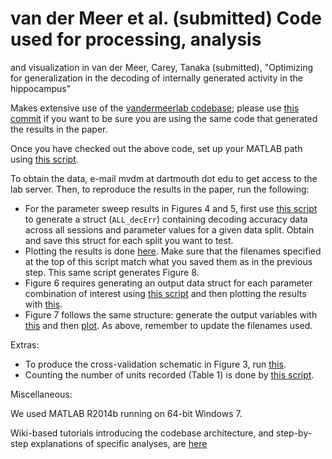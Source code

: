 # van der Meer et al. (submitted) Code used for processing, analysis
and visualization in van der Meer, Carey, Tanaka (submitted),
"Optimizing for generalization in the decoding of internally generated
activity in the hippocampus"

Makes extensive use of the
[vandermeerlab codebase](https://github.com/mvdm/vandermeerlab);
please use
[this commit](https://github.com/vandermeerlab/vandermeerlab/commit/44a3547f059bfeb828cb3f5aaedb74e5e644f92d)
if you want to be sure you are using the same code that generated the
results in the paper.

Once you have checked out the above code, set up your MATLAB path
using [this script]().

To obtain the data, e-mail mvdm at dartmouth dot edu to get access to
the lab server. Then, to reproduce the results in the paper, run the
following:

- For the parameter sweep results in Figures 4 and 5, first use [this
  script]() to generate a struct (`ALL_decErr`) containing decoding
  accuracy data across all sessions and parameter values for a given
  data split. Obtain and save this struct for each split you want to test.
- Plotting the results is done [here](). Make sure that the filenames
  specified at the top of this script match what you saved them as in
  the previous step. This same script generates Figure 8.
- Figure 6 requires generating an output data struct for each
  parameter combination of interest using [this script]() and then
  plotting the results with [this]().
- Figure 7 follows the same structure: generate the output variables
  with [this]() and then [plot](). As above, remember to update the
  filenames used.

Extras:

- To produce the cross-validation schematic in Figure 3, run [this]().
- Counting the number of units recorded (Table 1) is done by
  [this script](https://github.com/vandermeerlab/vandermeerlab/blob/44a3547f059bfeb828cb3f5aaedb74e5e644f92d/code-matlab/tasks/Alyssa_Tmaze/paper/PAPER_Collect_nUnitsRecorded.m).

Miscellaneous:

We used MATLAB R2014b running on 64-bit Windows 7.

Wiki-based tutorials introducing the codebase architecture, and
step-by-step explanations of specific analyses, are
[here](http://ctnsrv.uwaterloo.ca/vandermeerlab/doku.php?id=analysis:course-w16)
